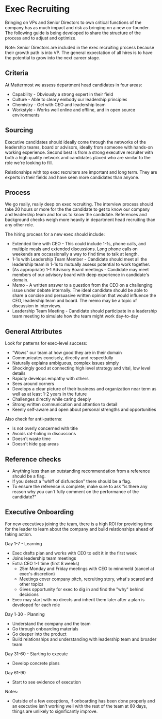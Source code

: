 # Exec Recruiting 

Bringing on VPs and Senior Directors to own critical functions of the company has as much impact and risk as bringing on a new co-founder. The following guide is being developed to share the structure of the process and to adjust and optimize. 

Note: Senior Directors are included in the exec recruiting process because their growth path is into VP. The general expectation of all hires is to have the potential to grow into the next career stage. 

## Criteria 

At Mattermost we assess department head candidates in four areas: 

- Capability - Obviously a strong expert in their field 
- Culture - Able to cleary embody our leadership principles 
- Chemistry - Gel with CEO and leadership team 
- Workstyle - Works well online and offline, and in open source environments  

## Sourcing 

Executive candidates should ideally come through the networks of the leadership teams, board or advisors, ideally from someone with hands-on working experience. Second best is from a strong executive recruiter with both a high quality network and candidates placed who are similar to the role we're looking to fill. 

Relationships with top exec recruiters are important and long term. They are experts in their fields and have seen more candidates than anyone. 

## Process 

We go really, really deep on exec recruiting. The interview process should take 20 hours or more for the the candidate to get to know our company and leadership team and for us to know the candidate. References and background checks weigh more heavily in department head recruiting than any other role. 

The hiring process for a new exec should include:

- Extended time with CEO - This could include 1-1s, phone calls, and multiple meals and extended discussions. Long phone calls on weekends are occassionally a way to find time to talk at length. 
- 1-1s with Leadership Team Member - Candidate should meet all the leadership team in 1-1s to mutually assess potential to work together. 
- (As appropriate) 1-1 Advisory Board meetings - Candidate may meet members of our advisory board with deep experience in candidate's domain.
- Memo - A written answer to a question from the CEO on a challenging issue under debate internally. The ideal candidate should be able to share a concise and persuasive written opinion that would influence the CEO, leadership team and board. The memo may be a topic of discussion in interviews. 
- Leadership Team Meeting - Candidate should participate in a leadership team meeting to simulate how the team might work day-to-day  

## General Attributes 

Look for patterns for exec-level success: 
- "Wows" our team at how good they are in their domain 
- Communicates concisely, directly and respectfully 
- Naturally explains ambiguous, complex issues simply  
- Shockingly good at connecting high level strategy and vital, low level details
- Rapidly develops empathy with others 
- Sees around corners 
- Develops a clear picture of their business and organization near term as well as at least 1-2 years in the future  
- Challenges directly while caring deeply 
- Strong written communication and attention to detail 
- Keenly self-aware and open about personal strengths and opportunities 

Also check for anti-patterns: 
- Is not overly concerned with title 
- Avoids rat-holing in discussions 
- Doesn't waste time 
- Doesn't hide gap areas

## Reference checks 

- Anything less than an outstanding recommendation from a reference should be a flag. 
- If you detect a "whiff of disfunction" there should be a flag.
- To ensure the reference is complete, make sure to ask "is there any reason why you can't fully comment on the performance of the candidate?" 

## Executive Onboarding 

For new executives joining the team, there is a high ROI for providing time for the leader to learn about the company and build relationships ahead of taking action. 

Day 1-7 - Learning 
- Exec drafts plan and works with CEO to edit it in the first week 
- Joins leadership team meetings 
- Extra CEO 1-1 time (first 8 weeks)  
  - 25m Monday and Friday meetings with CEO to mindmeld (cancel at exec's discretion) 
  - Meetings cover company pitch, recruiting story, what's scared and other topics 
  - Gives opportunity for exec to dig in and find the "why" behind decisions  
- Exec may start with no directs and inherit them later after a plan is developed for each role   

Day 1-30 - Planning 
- Understand the company and the team 
- Go through onboarding materials 
- Go deeper into the product 
- Build relationships and understanding with leadership team and broader team 

Day 31-60 - Starting to execute 
- Develop concrete plans 

Day 61-90 
- Start to see evidence of execution 

Notes: 
- Outside of a few exceptions, if onboarding has been done properly and an executive isn't working well with the rest of the team at 60 days, things are unlikely to significantly improve.
